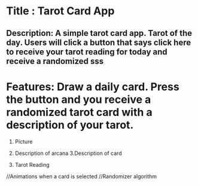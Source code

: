 # Title : Tarot Card App

## Description: A simple tarot card app. Tarot of the day. Users will click a button that says click here to receive your tarot reading for today and receive a randomized sss

# Features: Draw a daily card. Press the button and you receive a randomized tarot card with a description of your tarot.

1. Picture
2. Description of arcana
   3.Description of card

3. Tarot Reading

//Animations when a card is selected
//Randomizer algorithm